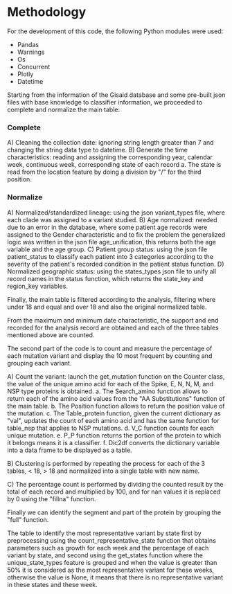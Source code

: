 # Methodology

For the development of this code, the following Python modules were used: 
* Pandas
* Warnings
* Os
* Concurrent
* Plotly
* Datetime

Starting from the information of the Gisaid database and some pre-built json files with base knowledge to classifier information, we proceeded to complete and normalize the main table: 

### Complete

A) Cleaning the collection date: ignoring string length greater than 7 and changing the string data type to datetime. 
B) Generate the time characteristics: reading and assigning the corresponding year, calendar week, continuous week, corresponding state of each record
    a.	The state is read from the location feature by doing a division by "/" for the third position.

### Normalize

A) Normalized/standardized lineage: using the json variant_types file, where each clade was assigned to a variant studied.
B) Age normalized: needed due to an error in the database, where some patient age records were assigned to the Gender characteristic and to fix the problem the generalized logic was written in the json file age_unification, this returns both the age variable and the age group.
C) Patient group status: using the json file patient_status to classify each patient into 3 categories according to the severity of the patient's recorded condition in the patient status function.
D) Normalized geographic status: using the states_types json file to unify all record names in the status function, which returns the state_key and region_key variables.

Finally, the main table is filtered according to the analysis, filtering where under 18 and equal and over 18 and also the original normalized table. 

From the maximum and minimum date characteristic, the support and end recorded for the analysis record are obtained and each of the three tables mentioned above are counted.

The second part of the code is to count and measure the percentage of each mutation variant and display the 10 most frequent by counting and grouping each variant.

A) Count the variant: launch the get_mutation function on the Counter class, the value of the unique amino acid for each of the Spike, E, N, N, M, and NSP type proteins is obtained.
    a.	The Search_amino function allows to return each of the amino acid values from the "AA Substitutions" function of the main table. 
    b.	The Position function allows to return the position value of the mutation.
    c.	The Table_protein function, given the current dictionary as "val", updates the count of each amino acid and has the same function for table_nsp that applies to NSP mutations. 
    d.	V_C function counts for each unique mutation. 
    e.	P_P function returns the portion of the protein to which it belongs means it is a classifier. 
    f.	Dic2df converts the dictionary variable into a data frame to be displayed as a table. 

B) Clustering is performed by repeating the process for each of the 3 tables, < 18, > 18 and normalized into a single table with new name.

C) The percentage count is performed by dividing the counted result by the total of each record and multiplied by 100, and for nan values it is replaced by 0 using the "fillna" function.

Finally we can identify the segment and part of the protein by grouping the "full" function.

The table to identify the most representative variant by state first by preprocessing using the count_representative_state function that obtains parameters such as growth for each week and the percentage of each variant by state, and second using the get_states function where the unique_state_types feature is grouped and when the value is greater than 50% it is considered as the most representative variant for these weeks, otherwise the value is None, it means that there is no representative variant in these states and these week. 
